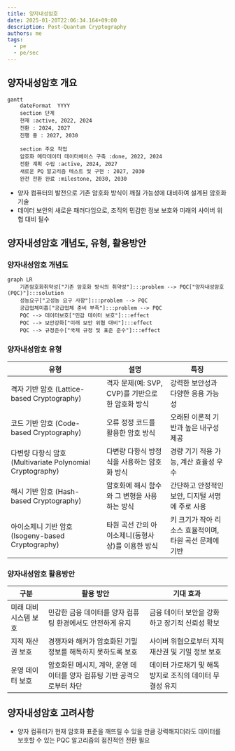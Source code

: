 ```yaml
---
title: 양자내성암호
date: 2025-01-20T22:06:34.164+09:00
description: Post-Quantum Cryptography
authors: me
tags:
  - pe
  - pe/sec
---
```


## 양자내성암호 개요

```mermaid
gantt
    dateFormat  YYYY
    section 단계
    현재 :active, 2022, 2024
    전환 : 2024, 2027
    진행 중 : 2027, 2030

    section 주요 작업
    암호화 메타데이터 데이터베이스 구축 :done, 2022, 2024
    전환 계획 수립 :active, 2024, 2027
    새로운 PQ 알고리즘 테스트 및 구현 : 2027, 2030
    완전 전환 완료 :milestone, 2030, 2030
```

- 양자 컴퓨터의 발전으로 기존 암호화 방식이 깨질 가능성에 대비하여 설계된 암호화 기술
- 데이터 보안의 새로운 패러다임으로, 조직의 민감한 정보 보호와 미래의 사이버 위협 대비 필수

## 양자내성암호 개념도, 유형, 활용방안

### 양자내성암호 개념도

```mermaid
graph LR
    기존암호화취약성["기존 암호화 방식의 취약성"]:::problem --> PQC["양자내성암호(PQC)"]:::solution
    성능요구["고성능 요구 사항"]:::problem --> PQC
    공급업체미흡["공급업체 준비 부족"]:::problem --> PQC
    PQC --> 데이터보호["민감 데이터 보호"]:::effect
    PQC --> 보안강화["미래 보안 위협 대비"]:::effect
    PQC --> 규정준수["국제 규정 및 표준 준수"]:::effect
```

### 양자내성암호 유형

| 유형 | 설명 | 특징 |
| --- | --- | --- |
| 격자 기반 암호 (Lattice-based Cryptography) | 격자 문제(예: SVP, CVP)를 기반으로 한 암호화 방식 | 강력한 보안성과 다양한 응용 가능성 |
| 코드 기반 암호 (Code-based Cryptography) | 오류 정정 코드를 활용한 암호 방식 | 오래된 이론적 기반과 높은 내구성 제공 |
| 다변량 다항식 암호 (Multivariate Polynomial Cryptography) | 다변량 다항식 방정식을 사용하는 암호화 방식 | 경량 기기 적용 가능, 계산 효율성 우수 |
| 해시 기반 암호 (Hash-based Cryptography) | 암호화에 해시 함수와 그 변형을 사용하는 방식 | 간단하고 안정적인 보안, 디지털 서명에 주로 사용 |
| 아이소제니 기반 암호 (Isogeny-based Cryptography) | 타원 곡선 간의 아이소제니(동형사상)를 이용한 방식 | 키 크기가 작아 리소스 효율적이며, 타원 곡선 문제에 기반 |

### 양자내성암호 활용방안

| 구분 | 활용 방안 | 기대 효과 |
| --- | --- | --- |
| 미래 대비 시스템 보호 | 민감한 금융 데이터를 양자 컴퓨팅 환경에서도 안전하게 유지 | 금융 데이터 보안을 강화하고 장기적 신뢰성 확보 |
| 지적 재산권 보호 | 경쟁자와 해커가 암호화된 기밀 정보를 해독하지 못하도록 보호 | 사이버 위협으로부터 지적 재산권 및 기밀 정보 보호 |
| 운영 데이터 보호 | 암호화된 메시지, 계약, 운영 데이터를 양자 컴퓨팅 기반 공격으로부터 차단 | 데이터 가로채기 및 해독 방지로 조직의 데이터 무결성 유지 |

## 양자내성암호 고려사항

- 양자 컴퓨터가 현재 암호화 표준을 깨뜨릴 수 있을 만큼 강력해지더라도 데이터를 보호할 수 있는 PQC 알고리즘의 점진적인 전환 필요
